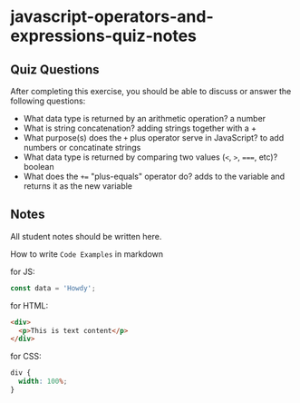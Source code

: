 # javascript-operators-and-expressions-quiz-notes

## Quiz Questions

After completing this exercise, you should be able to discuss or answer the following questions:

- What data type is returned by an arithmetic operation?
  a number
- What is string concatenation?
  adding strings together with a +
- What purpose(s) does the `+` plus operator serve in JavaScript?
  to add numbers or concatinate strings
- What data type is returned by comparing two values (`<`, `>`, `===`, etc)?
  boolean
- What does the `+=` "plus-equals" operator do?
  adds to the variable and returns it as the new variable

## Notes

All student notes should be written here.

How to write `Code Examples` in markdown

for JS:

```javascript
const data = 'Howdy';
```

for HTML:

```html
<div>
  <p>This is text content</p>
</div>
```

for CSS:

```css
div {
  width: 100%;
}
```
